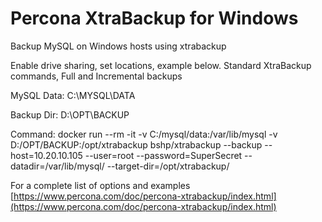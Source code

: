 # Percona XtraBackup for Windows

Backup MySQL on Windows hosts using xtrabackup

Enable drive sharing, set locations, example below. Standard XtraBackup commands, Full and Incremental backups

MySQL Data: C:\MYSQL\DATA

Backup Dir: D:\OPT\BACKUP

Command: docker run --rm -it -v C:/mysql/data:/var/lib/mysql -v D:/OPT/BACKUP:/opt/xtrabackup bshp/xtrabackup --backup --host=10.20.10.105 --user=root --password=SuperSecret --datadir=/var/lib/mysql/ --target-dir=/opt/xtrabackup/

For a complete list of options and examples
[https://www.percona.com/doc/percona-xtrabackup/index.html](https://www.percona.com/doc/percona-xtrabackup/index.html)
